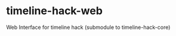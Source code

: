 timeline-hack-web
=================

Web Interface for timeline hack (submodule to timeline-hack-core)

